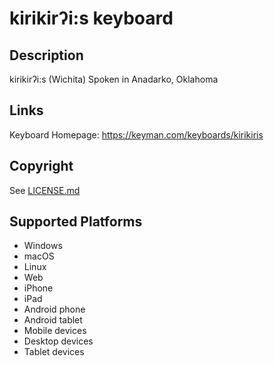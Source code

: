 kirikirʔi:s keyboard
==============

Description
-----------
kirikirʔi:s (Wichita)
Spoken in Anadarko, Oklahoma

Links
-----
Keyboard Homepage: https://keyman.com/keyboards/kirikiris

Copyright
---------
See [LICENSE.md](LICENSE.md)

Supported Platforms
-------------------
 * Windows
 * macOS
 * Linux
 * Web
 * iPhone
 * iPad
 * Android phone
 * Android tablet
 * Mobile devices
 * Desktop devices
 * Tablet devices

